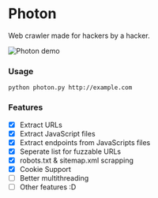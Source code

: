 # Photon
Web crawler made for hackers by a hacker.

![Photon demo](https://i.imgur.com/iluKkeg.png)

### Usage
```
python photon.py http://example.com
```

### Features
- [x] Extract URLs
- [x] Extract JavaScript files
- [x] Extract endpoints from JavaScripts files
- [x] Seperate list for fuzzable URLs
- [x] robots.txt & sitemap.xml scrapping
- [x] Cookie Support
- [ ] Better multithreading
- [ ] Other features :D
